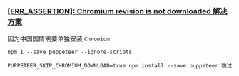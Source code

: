 
### [[ERR_ASSERTION]: Chromium revision is not downloaded 解决方案](https://segmentfault.com/a/1190000012606616)

因为中国国情需要单独安装 `Chromium`

```
npm i --save puppeteer --ignore-scripts

PUPPETEER_SKIP_CHROMIUM_DOWNLOAD=true npm install --save puppeteer 跳过
```
